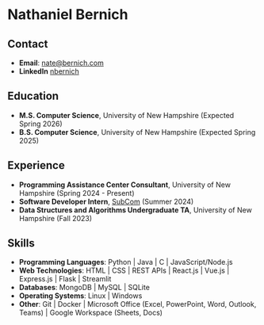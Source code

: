 # Nathaniel Bernich

## Contact
- **Email**: nate@bernich.com
- **LinkedIn** [nbernich](https://www.linkedin.com/in/nathaniel-bernich/)

## Education
- **M.S. Computer Science**, University of New Hampshire (Expected Spring 2026)
- **B.S. Computer Science**, University of New Hampshire (Expected Spring 2025)

## Experience
- **Programming Assistance Center Consultant**, University of New Hampshire (Spring 2024 - Present)
- **Software Developer Intern**, [SubCom](https://www.subcom.com/) (Summer 2024)
- **Data Structures and Algorithms Undergraduate TA**, University of New Hampshire (Fall 2023)

## Skills
- **Programming Languages**: Python | Java | C | JavaScript/Node.js
- **Web Technologies**: HTML | CSS | REST APIs | React.js | Vue.js | Express.js | Flask | Streamlit
- **Databases**: MongoDB | MySQL | SQLite
- **Operating Systems**: Linux | Windows
- **Other**: Git | Docker | Microsoft Office (Excel, PowerPoint, Word, Outlook, Teams) | Google Workspace (Sheets, Docs)
